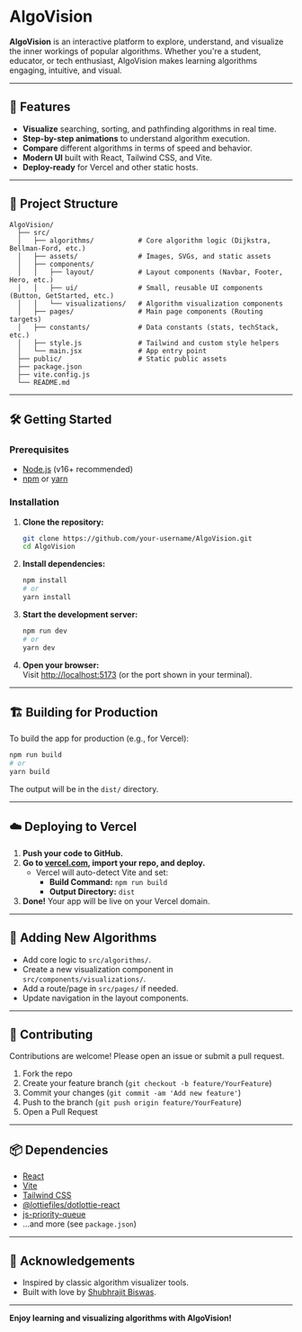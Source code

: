 # AlgoVision

**AlgoVision** is an interactive platform to explore, understand, and visualize the inner workings of popular algorithms. Whether you're a student, educator, or tech enthusiast, AlgoVision makes learning algorithms engaging, intuitive, and visual.

<!-- Optionally add a banner image here -->

---

## 🚀 Features

- **Visualize** searching, sorting, and pathfinding algorithms in real time.
- **Step-by-step animations** to understand algorithm execution.
- **Compare** different algorithms in terms of speed and behavior.
- **Modern UI** built with React, Tailwind CSS, and Vite.
- **Deploy-ready** for Vercel and other static hosts.

---

## 📁 Project Structure

```
AlgoVision/
  ├── src/
  │   ├── algorithms/           # Core algorithm logic (Dijkstra, Bellman-Ford, etc.)
  │   ├── assets/               # Images, SVGs, and static assets
  │   ├── components/
  │   │   ├── layout/           # Layout components (Navbar, Footer, Hero, etc.)
  │   │   ├── ui/               # Small, reusable UI components (Button, GetStarted, etc.)
  │   │   └── visualizations/   # Algorithm visualization components
  │   ├── pages/                # Main page components (Routing targets)
  │   ├── constants/            # Data constants (stats, techStack, etc.)
  │   ├── style.js              # Tailwind and custom style helpers
  │   └── main.jsx              # App entry point
  ├── public/                   # Static public assets
  ├── package.json
  ├── vite.config.js
  └── README.md
```

---

## 🛠️ Getting Started

### Prerequisites

- [Node.js](https://nodejs.org/) (v16+ recommended)
- [npm](https://www.npmjs.com/) or [yarn](https://yarnpkg.com/)

### Installation

1. **Clone the repository:**
   ```sh
   git clone https://github.com/your-username/AlgoVision.git
   cd AlgoVision
   ```

2. **Install dependencies:**
   ```sh
   npm install
   # or
   yarn install
   ```

3. **Start the development server:**
   ```sh
   npm run dev
   # or
   yarn dev
   ```

4. **Open your browser:**  
   Visit [http://localhost:5173](http://localhost:5173) (or the port shown in your terminal).

---

## 🏗️ Building for Production

To build the app for production (e.g., for Vercel):

```sh
npm run build
# or
yarn build
```

The output will be in the `dist/` directory.

---

## ☁️ Deploying to Vercel

1. **Push your code to GitHub.**
2. **Go to [vercel.com](https://vercel.com/), import your repo, and deploy.**
   - Vercel will auto-detect Vite and set:
     - **Build Command:** `npm run build`
     - **Output Directory:** `dist`
3. **Done!** Your app will be live on your Vercel domain.

---

## 🧩 Adding New Algorithms

- Add core logic to `src/algorithms/`.
- Create a new visualization component in `src/components/visualizations/`.
- Add a route/page in `src/pages/` if needed.
- Update navigation in the layout components.

---

## 🤝 Contributing

Contributions are welcome! Please open an issue or submit a pull request.

1. Fork the repo
2. Create your feature branch (`git checkout -b feature/YourFeature`)
3. Commit your changes (`git commit -am 'Add new feature'`)
4. Push to the branch (`git push origin feature/YourFeature`)
5. Open a Pull Request

---

## 📦 Dependencies

- [React](https://reactjs.org/)
- [Vite](https://vitejs.dev/)
- [Tailwind CSS](https://tailwindcss.com/)
- [@lottiefiles/dotlottie-react](https://www.npmjs.com/package/@lottiefiles/dotlottie-react)
- [js-priority-queue](https://www.npmjs.com/package/js-priority-queue)
- ...and more (see `package.json`)

---



## 🙏 Acknowledgements

- Inspired by classic algorithm visualizer tools.
- Built with love by [Shubhrajit Biswas](https://github.com/ShubhrajitBiswas).

---

**Enjoy learning and visualizing algorithms with AlgoVision!**
